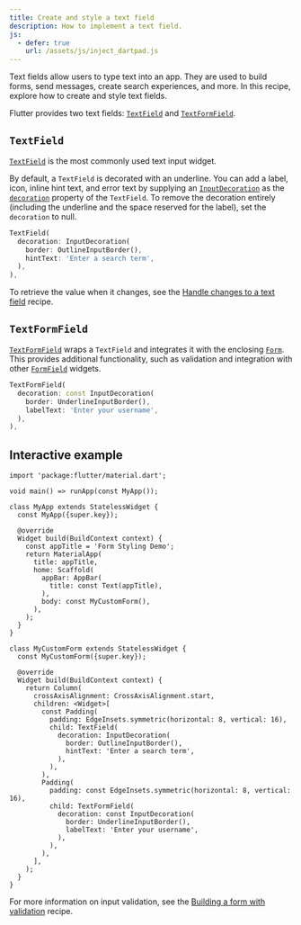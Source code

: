 ```yaml
---
title: Create and style a text field
description: How to implement a text field.
js:
  - defer: true
    url: /assets/js/inject_dartpad.js
---
```


<?code-excerpt path-base="cookbook/forms/text_input/"?>

Text fields allow users to type text into an app.
They are used to build forms,
send messages, create search experiences, and more.
In this recipe, explore how to create and style text fields.

Flutter provides two text fields:
[`TextField`][] and [`TextFormField`][].

## `TextField`

[`TextField`][] is the most commonly used text input widget.

By default, a `TextField` is decorated with an underline.
You can add a label, icon, inline hint text, and error text by supplying an
[`InputDecoration`][] as the [`decoration`][]
property of the `TextField`.
To remove the decoration entirely (including the
underline and the space reserved for the label),
set the `decoration` to null.

<?code-excerpt "lib/main.dart (TextField)" replace="/^child\: //g"?>
```dart
TextField(
  decoration: InputDecoration(
    border: OutlineInputBorder(),
    hintText: 'Enter a search term',
  ),
),
```

To retrieve the value when it changes,
see the [Handle changes to a text field][] recipe.

## `TextFormField`

[`TextFormField`][] wraps a `TextField` and integrates it
with the enclosing [`Form`][].
This provides additional functionality,
such as validation and integration with other
[`FormField`][] widgets.

<?code-excerpt "lib/main.dart (TextFormField)" replace="/^child\: //g"?>
```dart
TextFormField(
  decoration: const InputDecoration(
    border: UnderlineInputBorder(),
    labelText: 'Enter your username',
  ),
),
```

## Interactive example

<?code-excerpt "lib/main.dart" replace="/^child\: //g"?>
```run-dartpad:theme-light:mode-flutter:run-true:width-100%:height-600px:split-60:ga_id-interactive_example
import 'package:flutter/material.dart';

void main() => runApp(const MyApp());

class MyApp extends StatelessWidget {
  const MyApp({super.key});

  @override
  Widget build(BuildContext context) {
    const appTitle = 'Form Styling Demo';
    return MaterialApp(
      title: appTitle,
      home: Scaffold(
        appBar: AppBar(
          title: const Text(appTitle),
        ),
        body: const MyCustomForm(),
      ),
    );
  }
}

class MyCustomForm extends StatelessWidget {
  const MyCustomForm({super.key});

  @override
  Widget build(BuildContext context) {
    return Column(
      crossAxisAlignment: CrossAxisAlignment.start,
      children: <Widget>[
        const Padding(
          padding: EdgeInsets.symmetric(horizontal: 8, vertical: 16),
          child: TextField(
            decoration: InputDecoration(
              border: OutlineInputBorder(),
              hintText: 'Enter a search term',
            ),
          ),
        ),
        Padding(
          padding: const EdgeInsets.symmetric(horizontal: 8, vertical: 16),
          child: TextFormField(
            decoration: const InputDecoration(
              border: UnderlineInputBorder(),
              labelText: 'Enter your username',
            ),
          ),
        ),
      ],
    );
  }
}
```

For more information on input validation, see the
[Building a form with validation][] recipe.


[Building a form with validation]: /cookbook/forms/validation/
[`decoration`]: {{site.api}}/flutter/material/TextField/decoration.html
[`Form`]: {{site.api}}/flutter/widgets/Form-class.html
[`FormField`]: {{site.api}}/flutter/widgets/FormField-class.html
[Handle changes to a text field]: /cookbook/forms/text-field-changes/
[`InputDecoration`]: {{site.api}}/flutter/material/InputDecoration-class.html
[`TextField`]: {{site.api}}/flutter/material/TextField-class.html
[`TextFormField`]: {{site.api}}/flutter/material/TextFormField-class.html
